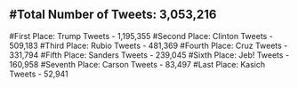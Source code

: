 #Total Number of Tweets: 3,053,216 
---
#First Place: Trump Tweets - 1,195,355
#Second Place: Clinton Tweets - 509,183
#Third Place: Rubio Tweets - 481,369
#Fourth Place: Cruz Tweets - 331,794
#Fifth Place: Sanders Tweets - 239,045
#Sixth Place: Jeb! Tweets - 160,958
#Seventh Place: Carson Tweets - 83,497
#Last Place: Kasich Tweets - 52,941
